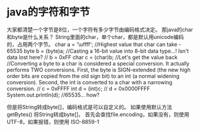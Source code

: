 # java的字符和字节



大家都清楚一个字节是8位，一个字符有多少字节由编码格式决定。
那java的char和byte是什么关系？
String里面的char，单个char，都是默认用unicode编码的，占用两个字节。
char a = '\uffff'; //Highest value that char can take - 65535
byte b = (byte)a; //Casting a 16-bit value into 8-bit data type...! Isn't data lost here?
// b = 0xFF
char c = (char)b; //Let's get the value back
//Converting a byte to a char is considered a special conversion. It actually performs TWO conversions. First, the byte is SIGN-extended (the new high order bits are copied from the old sign bit) to an int (a normal widening conversion). Second, the int is converted to a char with a narrowing conversion.
// c = 0xFFFF
int d = (int)c;
// d = 0x0000FFFF
System.out.println(d); //65535... how?

但是将String转成byte[]，编码格式是可以自定义的。
如果使用默认方法 getBytes() 将String转成byte[]，
首先会查找file.encoding，如果没有，则使用UTF-8，如果报错，则使用 ISO-8859-1 
